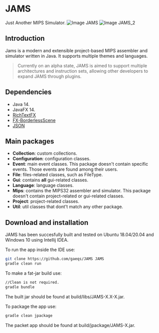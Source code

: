 # JAMS
Just Another MIPS Simulator.
![Image JAMS](https://i.imgur.com/0UojZr4.png)
![Image JAMS_2](https://i.imgur.com/qXSNvO3.png)

## Introduction

Jams is a modern and extensible project-based MIPS assembler and simulator written in Java.
It supports multiple themes and languages.

> Currently on an alpha state, JAMS is aimed to support multiple architectures and instruction sets, allowing other developers to expand JAMS through plugins.

## Dependencies
- Java 14.
- JavaFX 14.
- [RichTextFX](https://github.com/FXMisc/RichTextFX)
- [FX-BorderlessScene](https://www.google.com/search?client=firefox-b-d&q=FX-BorderlessScene)
- [JSON](https://mvnrepository.com/artifact/org.json/json)

## Main packages
- **Collection**: custom collections.
- **Configuration**: configuration classes.
- **Event**: main event classes. This package doesn't contain specific events. Those events are found among their users.
- **File**: files-related classes, such as FileType. 
- **Gui**: contains **all** gui-related classes.
- **Language**: language classes.
- **Mips**: contains the MIPS32 assembler and simulator. This package doesn't contain project-related or gui-related classes.
- **Project**: project-related classes.
- **Util**: util classes that dont't match any other package.

## Download and installation

JAMS has been succesfully built and tested on Ubuntu 18.04/20.04 and Windows 10 using Intellij IDEA.

To run the app inside the IDE use:
```bash
git clone https://github.com/gaeqs/JAMS JAMS
gradle clean run
```

To make a fat-jar build use:
```bash
//Clean is not required.
gradle bundle
```

The built jar should be found at build/libs/JAMS-X.X-X.jar.

To package the app use:
```bash
gradle clean jpackage
```

The packet app should be found at build/jpackage/JAMS-X.jar.